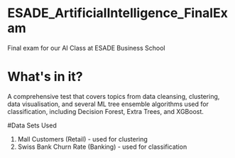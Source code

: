 # ESADE_ArtificialIntelligence_FinalExam
Final exam for our AI Class at ESADE Business School

# What's in it?
A comprehensive test that covers topics from data cleansing, clustering, data visualisation, and several ML tree ensemble algorithms used for classification, including Decision Forest, Extra Trees, and XGBoost. 

#Data Sets Used
  1. Mall Customers (Retail) - used for clustering
  2. Swiss Bank Churn Rate (Banking) - used for classification

